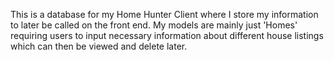 This is a database for my Home Hunter Client where I store my information to later be called on the front end.
My models are mainly just 'Homes' requiring users to input necessary information about different house listings which can then be viewed and delete later.
